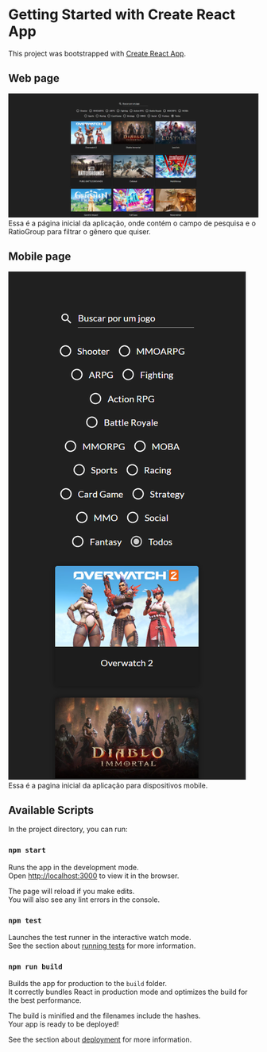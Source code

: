 # Getting Started with Create React App

This project was bootstrapped with [Create React App](https://github.com/facebook/create-react-app).

## Web page
![Web page](public/page-web.png)
Essa é a página inicial da aplicação, onde contém o campo de pesquisa e o RatioGroup para filtrar o gênero que quiser.

## Mobile page
![Mobile page](public/page-mobile.png)
Essa é a pagina inicial da aplicação para dispositivos mobile.

## Available Scripts

In the project directory, you can run:

### `npm start`

Runs the app in the development mode.\
Open [http://localhost:3000](http://localhost:3000) to view it in the browser.

The page will reload if you make edits.\
You will also see any lint errors in the console.

### `npm test`

Launches the test runner in the interactive watch mode.\
See the section about [running tests](https://facebook.github.io/create-react-app/docs/running-tests) for more information.

### `npm run build`

Builds the app for production to the `build` folder.\
It correctly bundles React in production mode and optimizes the build for the best performance.

The build is minified and the filenames include the hashes.\
Your app is ready to be deployed!

See the section about [deployment](https://facebook.github.io/create-react-app/docs/deployment) for more information.

